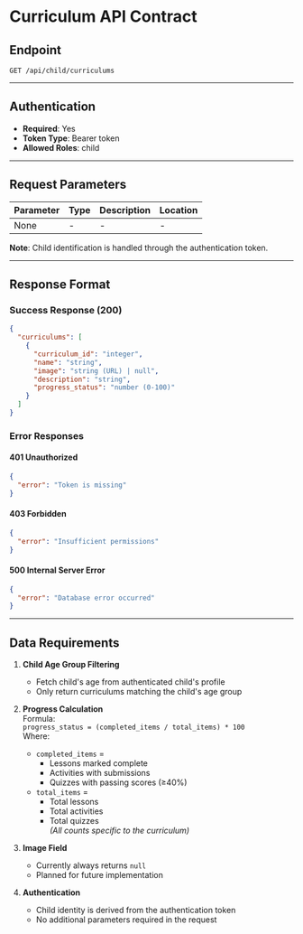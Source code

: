 # Curriculum API Contract

## Endpoint

`GET /api/child/curriculums`

---

## Authentication

- **Required**: Yes
- **Token Type**: Bearer token
- **Allowed Roles**: child

---

## Request Parameters

| Parameter | Type | Description | Location |
| --------- | ---- | ----------- | -------- |
| None      | -    | -           | -        |

**Note**: Child identification is handled through the authentication token.

---

## Response Format

### Success Response (200)

```json
{
  "curriculums": [
    {
      "curriculum_id": "integer",
      "name": "string",
      "image": "string (URL) | null",
      "description": "string",
      "progress_status": "number (0-100)"
    }
  ]
}
```

### Error Responses

#### 401 Unauthorized
```json
{
  "error": "Token is missing"
}
```

#### 403 Forbidden
```json
{
  "error": "Insufficient permissions"
}
```

#### 500 Internal Server Error
```json
{
  "error": "Database error occurred"
}
```

---

## Data Requirements

1. **Child Age Group Filtering**

   - Fetch child's age from authenticated child's profile
   - Only return curriculums matching the child's age group

2. **Progress Calculation**  
   Formula:  
   `progress_status = (completed_items / total_items) * 100`  
   Where:
   - `completed_items` =
     - Lessons marked complete
     - Activities with submissions
     - Quizzes with passing scores (≥40%)
   - `total_items` =
     - Total lessons
     - Total activities
     - Total quizzes  
       _(All counts specific to the curriculum)_

3. **Image Field**
   - Currently always returns `null`
   - Planned for future implementation

4. **Authentication**
   - Child identity is derived from the authentication token
   - No additional parameters required in the request
